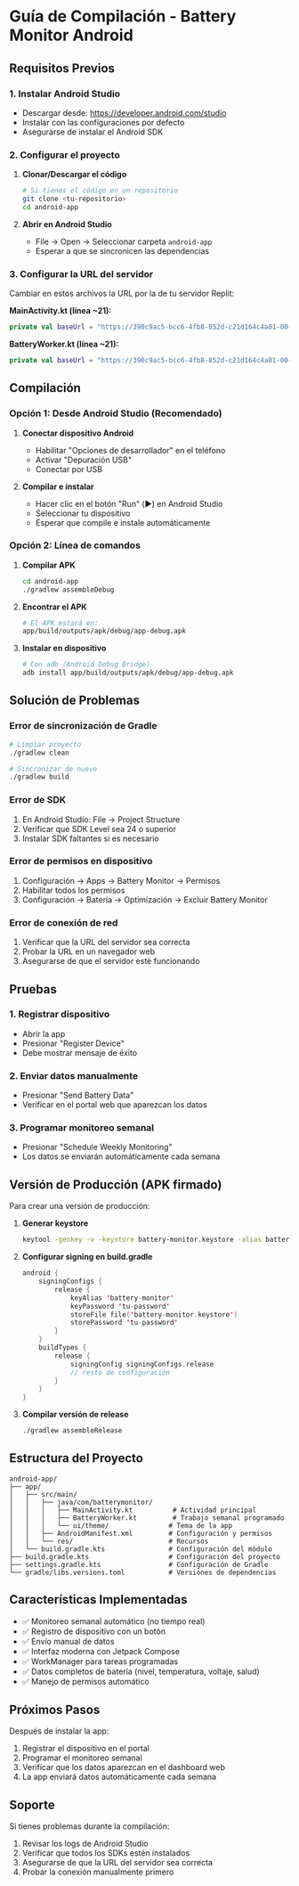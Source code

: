 # Guía de Compilación - Battery Monitor Android

## Requisitos Previos

### 1. Instalar Android Studio
- Descargar desde: https://developer.android.com/studio
- Instalar con las configuraciones por defecto
- Asegurarse de instalar el Android SDK

### 2. Configurar el proyecto

1. **Clonar/Descargar el código**
   ```bash
   # Si tienes el código en un repositorio
   git clone <tu-repositorio>
   cd android-app
   ```

2. **Abrir en Android Studio**
   - File → Open → Seleccionar carpeta `android-app`
   - Esperar a que se sincronicen las dependencias

### 3. Configurar la URL del servidor

Cambiar en estos archivos la URL por la de tu servidor Replit:

**MainActivity.kt (línea ~21):**
```kotlin
private val baseUrl = "https://390c9ac5-bcc6-4fb8-852d-c21d164c4a01-00-1rscpmggn2u4h.spock.replit.dev"
```

**BatteryWorker.kt (línea ~21):**
```kotlin
private val baseUrl = "https://390c9ac5-bcc6-4fb8-852d-c21d164c4a01-00-1rscpmggn2u4h.spock.replit.dev"
```

## Compilación

### Opción 1: Desde Android Studio (Recomendado)

1. **Conectar dispositivo Android**
   - Habilitar "Opciones de desarrollador" en el teléfono
   - Activar "Depuración USB"
   - Conectar por USB

2. **Compilar e instalar**
   - Hacer clic en el botón "Run" (▶️) en Android Studio
   - Seleccionar tu dispositivo
   - Esperar que compile e instale automáticamente

### Opción 2: Línea de comandos

1. **Compilar APK**
   ```bash
   cd android-app
   ./gradlew assembleDebug
   ```

2. **Encontrar el APK**
   ```bash
   # El APK estará en:
   app/build/outputs/apk/debug/app-debug.apk
   ```

3. **Instalar en dispositivo**
   ```bash
   # Con adb (Android Debug Bridge)
   adb install app/build/outputs/apk/debug/app-debug.apk
   ```

## Solución de Problemas

### Error de sincronización de Gradle
```bash
# Limpiar proyecto
./gradlew clean

# Sincronizar de nuevo
./gradlew build
```

### Error de SDK
1. En Android Studio: File → Project Structure
2. Verificar que SDK Level sea 24 o superior
3. Instalar SDK faltantes si es necesario

### Error de permisos en dispositivo
1. Configuración → Apps → Battery Monitor → Permisos
2. Habilitar todos los permisos
3. Configuración → Batería → Optimización → Excluir Battery Monitor

### Error de conexión de red
1. Verificar que la URL del servidor sea correcta
2. Probar la URL en un navegador web
3. Asegurarse de que el servidor esté funcionando

## Pruebas

### 1. Registrar dispositivo
- Abrir la app
- Presionar "Register Device"
- Debe mostrar mensaje de éxito

### 2. Enviar datos manualmente
- Presionar "Send Battery Data"
- Verificar en el portal web que aparezcan los datos

### 3. Programar monitoreo semanal
- Presionar "Schedule Weekly Monitoring"
- Los datos se enviarán automáticamente cada semana

## Versión de Producción (APK firmado)

Para crear una versión de producción:

1. **Generar keystore**
   ```bash
   keytool -genkey -v -keystore battery-monitor.keystore -alias battery-monitor -keyalg RSA -keysize 2048 -validity 10000
   ```

2. **Configurar signing en build.gradle**
   ```kotlin
   android {
       signingConfigs {
           release {
               keyAlias 'battery-monitor'
               keyPassword 'tu-password'
               storeFile file('battery-monitor.keystore')
               storePassword 'tu-password'
           }
       }
       buildTypes {
           release {
               signingConfig signingConfigs.release
               // resto de configuración
           }
       }
   }
   ```

3. **Compilar versión de release**
   ```bash
   ./gradlew assembleRelease
   ```

## Estructura del Proyecto

```
android-app/
├── app/
│   ├── src/main/
│   │   ├── java/com/batterymonitor/
│   │   │   ├── MainActivity.kt          # Actividad principal
│   │   │   ├── BatteryWorker.kt         # Trabajo semanal programado
│   │   │   └── ui/theme/               # Tema de la app
│   │   ├── AndroidManifest.xml         # Configuración y permisos
│   │   └── res/                        # Recursos
│   └── build.gradle.kts                # Configuración del módulo
├── build.gradle.kts                    # Configuración del proyecto
├── settings.gradle.kts                 # Configuración de Gradle
└── gradle/libs.versions.toml           # Versiones de dependencias
```

## Características Implementadas

- ✅ Monitoreo semanal automático (no tiempo real)
- ✅ Registro de dispositivo con un botón
- ✅ Envío manual de datos
- ✅ Interfaz moderna con Jetpack Compose
- ✅ WorkManager para tareas programadas
- ✅ Datos completos de batería (nivel, temperatura, voltaje, salud)
- ✅ Manejo de permisos automático

## Próximos Pasos

Después de instalar la app:

1. Registrar el dispositivo en el portal
2. Programar el monitoreo semanal
3. Verificar que los datos aparezcan en el dashboard web
4. La app enviará datos automáticamente cada semana

## Soporte

Si tienes problemas durante la compilación:

1. Revisar los logs de Android Studio
2. Verificar que todos los SDKs estén instalados
3. Asegurarse de que la URL del servidor sea correcta
4. Probar la conexión manualmente primero